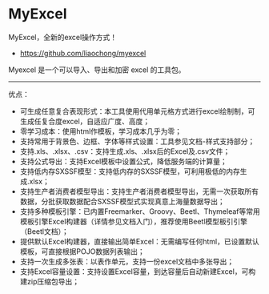 # MyExcel

MyExcel，全新的excel操作方式！

- https://github.com/liaochong/myexcel

Myexcel 是一个可以导入、导出和加密 excel 的工具包。

---

优点：

- 可生成任意复合表现形式：本工具使用代用单元格方式进行excel绘制制，可生成任复合度excel，自适应广度、高度；
- 零学习成本：使用html作模板，学习成本几乎为零；
- 支持常用于背景色、边框、字体等样式设置：工具参见文档-样式支持部分；
- 支持.xls、.xlsx、.csv：支持生成.xls、.xlsx后的Excel及.csv文件；
- 支持公式导出：支持Excel模板中设置公式，降低服务端的计算量；
- 支持低内存SXSSF模型：支持低内存的SXSSF模型，可利用极低的内存生成.xlsx；
- 支持生产者消费者模型导出：支持生产者消费者模型导出，无需一次获取所有数据，分批获取数据配合SXSSF模型式实现真意上海量数据导出；
- 支持多种模板引擎：已内置Freemarker、Groovy、Beetl、Thymeleaf等常用模板引擎Excel构建器（详情参见文档入门），推荐使用Beetl模型板引引擎（Beetl文档）；
- 提供默认Excel构建器，直接输出简单Excel：无需编写任何html，已设置默认模板，可直接根据POJO数据列表输出；
- 支持一次生成多张表：以表作单元，支持一份excel文档中多张导出；
- 支持Excel容量设置：支持设置Excel容量，到达容量后自动新建Excel，可构建zip压缩包导出；
